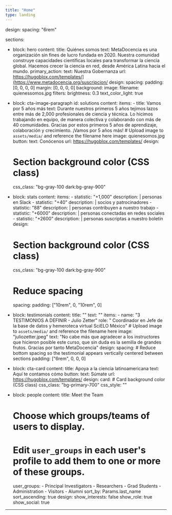 ```yaml
---
title: "Home"
type: landing
---
```

design:
  spacing: "6rem"
  
sections:
  - block: hero
    content:
      title: Quiénes somos
      text: MetaDocencia es una organización sin fines de lucro fundada en 2020. Nuestra comunidad construye capacidades científicas locales para transformar la ciencia global. Hacemos crecer la ciencia en red, desde América Latina hacia el mundo.
    primary_action:
        text: Nuestra Gobernanza
        url: https://hugoblox.com/templates/](https://www.metadocencia.org/suscripcion/
    design:
      spacing:
        padding: [0, 0, 0, 0]
        margin: [0, 0, 0, 0]
      background:
        image:
          filename: quienessomos.jpg
          filters:
            brightness: 0.3
        text_color_light: true

  - block: cta-image-paragraph
    id: solutions
    content:
      items:
        - title: Vamos por 5 años más
          text: Durante nuestros primeros 5 años tejimos lazos entre más de 2,000 profesionales de ciencia y técnica. Lo hicimos trabajando en equipo, de manera colectiva y colaborando con más de 40 comunidades. Gracias por estos primeros 5 años de aprendizaje, colaboración y crecimiento. ¡Vamos por 5 años más!
          # Upload image to `assets/media/` and reference the filename here
          image: quienesomos.jpg
          button:
            text: Conócenos
            url: https://hugoblox.com/templates/
    design:
      # Section background color (CSS class)
      css_class: "bg-gray-100 dark:bg-gray-900"  
  - block: stats
    content:
      items:
        - statistic: "+1,000"
          description: |
            personas en Slack
        - statistic: "+40"
          description: |
            socios y patrocinadores
        - statistic: "88"
          description: |
            personas contribuyen a nuestro trabajo
        - statistic: "+6000"
          description: |
            personas conectadas en redes sociales
        - statistic: "+2600"
          description: |
            personas suscriptas a nuestro boletín
    design:
      # Section background color (CSS class)
      css_class: "bg-gray-100 dark:bg-gray-900"
      # Reduce spacing
      spacing:
        padding: ["10rem", 0, "10rem", 0]
  - block: testimonials
    content:
      title: ""
      text: ""
      items:
        - name: "3 TESTIMONIOS A DEFINIR - Julio Zetter"
          role: " Coordinador en Jefe de la base de datos y hemeroteca virtual SciELO México"
          # Upload image to `assets/media/` and reference the filename here
          image: "juliozetter.jpeg"
          text: "No cabe más que agradecer a los instructores que hicieron posible este curso, que sin duda es la semilla de grandes frutos. Gracias por tanto MetaDocencia"
    design:
      spacing:
        # Reduce bottom spacing so the testimonial appears vertically centered between sections
        padding: ["6rem", 0, 0, 0]
  - block: cta-card
    content:
      title: Apoya a la ciencia latinoamericana
      text: Aquí te contamos cómo
      button:
        text: Súmate
        url: https://hugoblox.com/templates/
    design:
      card:
        # Card background color (CSS class)
        css_class: "bg-primary-700"
        css_style: ""
 - block: people
    content:
      title: Meet the Team
      # Choose which groups/teams of users to display.
      #   Edit `user_groups` in each user's profile to add them to one or more of these groups.
      user_groups:
          - Principal Investigators
          - Researchers
          - Grad Students
          - Administration
          - Visitors
          - Alumni
      sort_by: Params.last_name
      sort_ascending: true
    design:
      show_interests: false
      show_role: true
      show_social: true
---
